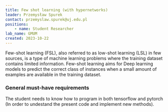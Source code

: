 ```yaml
---
title: Few shot learning (with hypernetworks)
leader: Przemysław Spurek
contact: przemyslaw.spurek@uj.edu.pl
positions:
    - name: Student Researcher
lab_name: GMUM
created: 2023-10-22
---
```


Few-shot learning (FSL), also referred to as low-shot learning (LSL) in few sources, is a type of machine learning problems where the training dataset contains limited information. Few-shot learning aims for Deep learning models to predict the correct class of instances when a small amount of examples are available in the training dataset.

### General must-have requirements

The student needs to know how to program in both tensorflow and pytorch (In order to undestand the present code and implement new methods).
